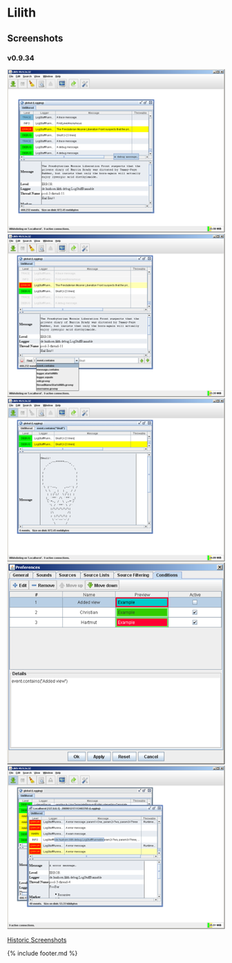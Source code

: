 # Lilith

## Screenshots

### v0.9.34

![Lilith 0.9.34 - Global view][global-view]  
![Lilith 0.9.34 - Find in view][find-view]  
![Lilith 0.9.34 - Filtered view][filtered-view]  
![Lilith 0.9.34 - Condition preferences][prefs-conditions]  
![Lilith 0.9.34 - Connection-specific view][connection-view]  

[Historic Screenshots][historic-screenshots]

{% include footer.md %}

[historic-screenshots]: historic-screenshots.html

[global-view]: media/lilith-0.9.34-global-view.png
[find-view]: media/lilith-0.9.34-find.png
[filtered-view]: media/lilith-0.9.34-filtered.png
[prefs-conditions]: media/lilith-0.9.34-prefs-conditions.png
[connection-view]: media/lilith-0.9.34-connection-specific-view.png
